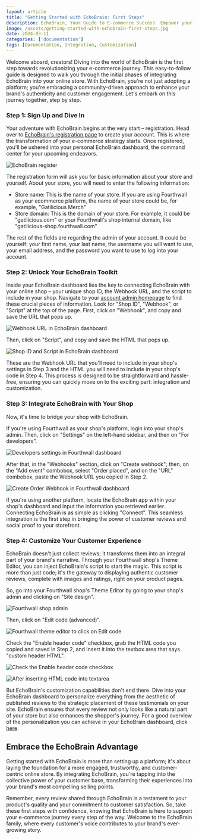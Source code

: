 ```yaml
---
layout: article
title: "Getting Started with EchoBrain: First Steps"
description: EchoBrain, Your Guide to E-commerce Success  Empower your brand with UGC, reviews & community. Easy setup guide for creators to launch & thrive.
image: /assets/getting-started-with-echobrain-first-steps.jpg
date: 2024-03-11
categories: ['documentation']
tags: [Documentation, Integration, Customization]
---
```


Welcome aboard, creators! Diving into the world of EchoBrain is the first step towards revolutionizing your e-commerce journey. This easy-to-follow guide is designed to walk you through the initial phases of integrating EchoBrain into your online store. With EchoBrain, you're not just adopting a platform; you're embracing a community-driven approach to enhance your brand's authenticity and customer engagement. Let's embark on this journey together, step by step.

### Step 1: Sign Up and Dive In
Your adventure with EchoBrain begins at the very start – registration. Head over to [EchoBrain's registration page](https://echo-brain.com/admin/register/) to create your account. This is where the transformation of your e-commerce strategy starts. Once registered, you'll be ushered into your personal EchoBrain dashboard, the command center for your upcoming endeavors.

![EchoBrain register](/assets/posts/echo-brain.com_admin_register_1.jpg)

The registration form will ask you for basic information about your store and yourself. About your store, you will need to enter the following information:

- Store name: This is the name of your store. If you are using Fourthwall as your ecommerce platform, the name of your store could be, for example, "Gatilicious Merch"
- Store domain: This is the domain of your store. For example, it could be "gatilicious.com" or your Fourthwall's shop internal domain, like "gatilicious-shop.fourthwall.com"

The rest of the fields are regarding the admin of your account. It could be yourself: your first name, your last name, the username you will want to use, your email address, and the password you want to use to log into your account.

### Step 2: Unlock Your EchoBrain Toolkit
Inside your EchoBrain dashboard lies the key to connecting EchoBrain with your online shop – your unique shop ID, the Webhook URL, and the script to include in your shop. Navigate to your [account admin homepage](https://echo-brain.com/admin/) to find these crucial pieces of information. Look for "Shop ID", "Webhook", or "Script" at the top of the page. First, click on "Webhook", and copy and save the URL that pops up. 

![Webhook URL in EchoBrain dashboard](/assets/posts/echo-brain.com_admin_webhook_url.jpg)

Then, click on "Script", and copy and save the HTML that pops up.

![Shop ID and Script in EchoBrain dashboard](/assets/posts/echo-brain.com_admin_shopid_and_script_1.jpg)

These are the Webhook URL that you'll need to include in your shop's settings in Step 3 and the HTML you will need to include in your shop's code in Step 4. This process is designed to be straightforward and hassle-free, ensuring you can quickly move on to the exciting part: integration and customization.

### Step 3: Integrate EchoBrain with Your Shop
Now, it's time to bridge your shop with EchoBrain.

If you're using Fourthwall as your shop's platform, login into your shop's admin. Then, click on "Settings" on the left-hand sidebar, and then on "For developers".

![Developers settings in Fourthwall dashboard](/assets/posts/echo-brain.com_admin_settings_developers.jpg)

After that, in the "Webhooks" section, click on "Create webhook"; then, on the "Add event" combobox, select "Order placed", and on the "URL" combobox, paste the Webhook URL you copied in Step 2.

![Create Order Webhook in Fourthwall dashboard](/assets/posts/echo-brain.com_admin_create_webhook.jpg)

If you're using another platform, locate the EchoBrain app within your shop's dashboard and input the information you retrieved earlier. Connecting EchoBrain is as simple as clicking "Connect". This seamless integration is the first step in bringing the power of customer reviews and social proof to your storefront.

### Step 4: Customize Your Customer Experience
EchoBrain doesn't just collect reviews; it transforms them into an integral part of your brand's narrative. Through your Fourthwall shop's Theme Editor, you can inject EchoBrain's script to start the magic. This script is more than just code; it's the gateway to displaying authentic customer reviews, complete with images and ratings, right on your product pages.

So, go into your Fourthwall shop's Theme Editor by going to your shop's admin and clicking on "Site design".

![Fourthwall shop admin](/assets/posts/echo-brain.com_admin_fw_dashboard_sidebar.jpg)

Then, click on "Edit code (advanced)".

![Fourthwall theme editor to click on Edit code](/assets/posts/echo-brain.com_admin_fw_dashboard_edit_code.jpg)

Check the "Enable header code" checkbox, grab the HTML code you copied and saved in Step 2, and insert it into the textbox area that says "custom header HTML".

![Check the Enable header code checkbox](/assets/posts/echo-brain.com_admin_enable_header_code_html.jpg)

![After inserting HTML code into textarea](/assets/posts/production-reviews-shop_admin_dashboard.jpg)

But EchoBrain's customization capabilities don't end there. Dive into your EchoBrain dashboard to personalize everything from the aesthetic of published reviews to the strategic placement of these testimonials on your site. EchoBrain ensures that every review not only looks like a natural part of your store but also enhances the shopper's journey. For a good overview of the personalization you can achieve in your EchoBrain dashboard, click [here](https://echo-brain.com/blog/documentation/dashboard-overview-navigating-your-echobrain-interface/).

## Embrace the EchoBrain Advantage
Getting started with EchoBrain is more than setting up a platform; it's about laying the foundation for a more engaged, trustworthy, and customer-centric online store. By integrating EchoBrain, you're tapping into the collective power of your customer base, transforming their experiences into your brand's most compelling selling points.

Remember, every review shared through EchoBrain is a testament to your product's quality and your commitment to customer satisfaction. So, take these first steps with confidence, knowing that EchoBrain is here to support your e-commerce journey every step of the way. Welcome to the EchoBrain family, where every customer's voice contributes to your brand's ever-growing story.


